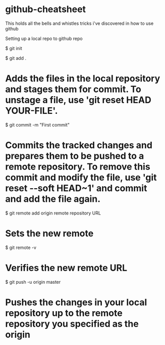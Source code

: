 # github-cheatsheet
This holds all the bells and whistles tricks i've discovered in how to use github

Setting up a local repo to github repo

$ git init

$ git add .

  # Adds the files in the local repository and stages them for commit. To unstage a file, use 'git reset HEAD YOUR-FILE'.
  
$ git commit -m "First commit"
  # Commits the tracked changes and prepares them to be pushed to a remote repository. To remove this commit and modify the file, use 'git reset --soft HEAD~1' and commit and add the file again.
$ git remote add origin remote repository URL
  # Sets the new remote
$ git remote -v
  # Verifies the new remote URL
$ git push -u origin master
  # Pushes the changes in your local repository up to the remote repository you specified as the origin
